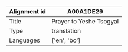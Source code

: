 |Alignment id | A00A1DE29
| --- | --- 
|Title | Prayer to Yeshe Tsogyal 
|Type | translation
|Languages | ['en', 'bo']